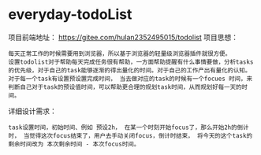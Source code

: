 # everyday-todoList
项目前端地址： https://gitee.com/hulan2352495015/todolist
项目思想：
    
    每天正常工作的时候需要用到浏览器，所以基于浏览器的轻量级浏览器插件就很方便。
    设置todolist对于帮助每天完成任务很有帮助，一方面帮助提醒有什么事情要做，分析tasks的优先级，对于自己的task能够逐渐的得出量化的时间。对于自己的工作产出有量化的认知。
    对于每一个task有设置预设置完成时间， 当去做对应的task的时候有一个focues 时间，来判断自己对于task的预设值时间，可以帮助更合理的规划task时间，从而规划好每一天的时间。

详细设计需求：

    task设置时间，初始时间、例如 预设2h， 在某一个时刻开始focus了，那么开始2h的倒计时， 当觉得这次focus结束了，用户去手动关闭focus，倒计时结束， 将今天的这个task的剩余时间改为 本次剩余时间 - 本次focus时间。
    
    
    
    
